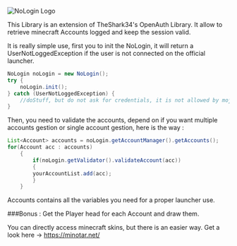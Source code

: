 ![NoLogin Logo](http://image.noelshack.com/fichiers/2015/44/1446068416-nologin.png)

This Library is an extension of TheShark34's OpenAuth Library. 
It allow to retrieve minecraft Accounts logged and keep the session valid.

It is really simple use, first you to init the NoLogin, it will return a UserNotLoggedException if the user is not connected on the official launcher.

```java
NoLogin noLogin = new NoLogin();
try {
	noLogin.init();
} catch (UserNotLoggedException) {
	//doStuff, but do not ask for credentials, it is not allowed by mojang
}
```
Then, you need to validate the accounts, depend on if you want multiple accounts gestion or single account gestion, here is the way :

```java
List<Account> accounts = noLogin.getAccountManager().getAccounts();
for(Account acc : accounts) 
	{
		if(noLogin.getValidator().validateAccount(acc))
		{
		yourAccountList.add(acc);
  		}
	}
```

Accounts contains all the variables you need for a proper launcher use.

###Bonus : Get the Player head for each Account and draw them.

You can directly access minecraft skins, but there is an easier way.
Get a look here -> https://minotar.net/
